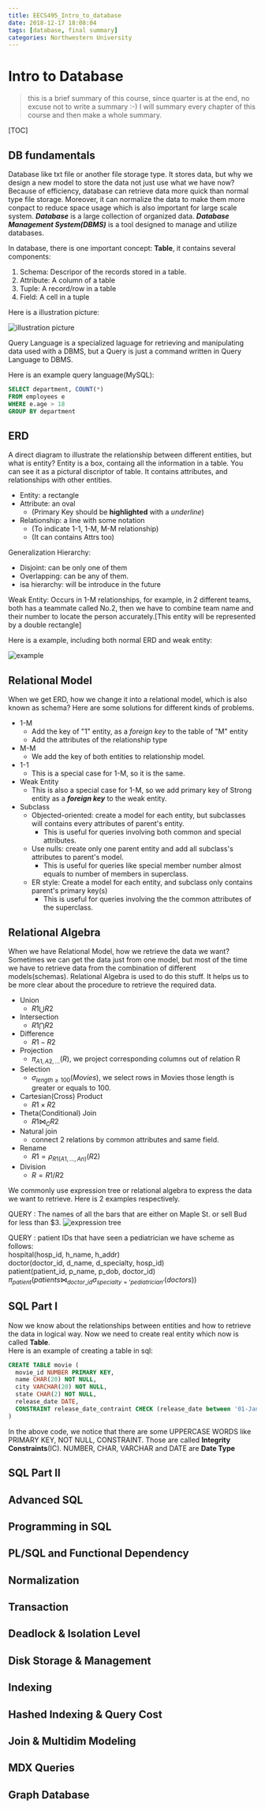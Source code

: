 ```yaml
---
title: EECS495_Intro_to_database
date: 2018-12-17 18:08:04
tags: [database, final summary]
categories: Northwestern University
---
```

# Intro to Database

> this is a brief summary of this course, since quarter is at the end, no excuse not to write a summary :-)
> I will summary every chapter of this course and then make a whole summary. 

<!--more-->

[TOC]



## DB fundamentals
Database like txt file or another file storage type. It stores data, but why we design a new model to store the data not just use what we have now? Because of efficiency, database can retrieve data more quick than normal type file storage. Moreover, it can normalize the data to make them more conpact to reduce space usage which is also important for large scale system.
***Database*** is a large collection of organized data.
***Database Management System(DBMS)*** is a tool designed to manage and utilize databases.

In database, there is one important concept: **Table**, it contains several components: 

1. Schema: Descripor of the records stored in a table.
2. Attribute: A column of a table
3. Tuple: A record/row in a table
4. Field: A cell in a tuple

Here is a illustration picture:

![illustration picture](https://raw.githubusercontent.com/TCoherence/TCoherence.github.io/save/source/_posts/EECS495-Intro-to-database/Screen%20Shot%202018-12-17%20at%206.37.56%20PM.png)

Query Language is a specialized laguage for retrieving and manipulating data used with a DBMS, but a Query is just a command written in Query Language to DBMS.

Here is an example query language(MySQL):
```sql
SELECT department, COUNT(*)
FROM employees e
WHERE e.age > 18
GROUP BY department
```



## ERD
A direct diagram to illustrate the relationship between different entities, but what is entity? Entity is a box, containg all the information in a table. You can see it as a pictural discriptor of table. It contains attributes, and relationships with other entities.
- Entity: a rectangle
- Attribute: an oval
  - (Primary Key should be **highlighted** with a *underline*)  
- Relationship: a line with some notation
  - (To indicate 1-1, 1-M, M-M relationship)
  - (It can contains Attrs too)

Generalization Hierarchy:
- Disjoint: can be only one of them
- Overlapping: can be any of them.
- isa hierarchy: will be introduce in the future

Weak Entity:
Occurs in 1-M relationships, for example, in 2 different teams, both has a teammate called No.2, then we have to combine team name and their number to locate the person accurately.[This entity will be represented by a double rectangle]

Here is a example, including both normal ERD and weak entity:

![example](https://raw.githubusercontent.com/TCoherence/TCoherence.github.io/save/source/_posts/EECS495-Intro-to-database/Screen%20Shot%202018-12-18%20at%2010.52.16%20PM.png)

## Relational Model
When we get ERD, how we change it into a relational model, which is also known as schema? Here are some solutions for different kinds of problems.
- 1-M  
  - Add the key of "1" entity, as a *foreign key* to the table of "M" entity
  - Add the attributes of the relationship type
- M-M
  - We add the key of both entities to relationship model.
- 1-1
  - This is a special case for 1-M, so it is the same.
- Weak Entity
  - This is also a special case for 1-M, so we add primary key of Strong entity as a ***foreign key*** to the weak entity.
- Subclass
  - Objected-oriented: create a model for each entity, but subclasses will contains every attributes of parent's entity.
    - This is useful for queries involving both common and special attributes.
  - Use nulls: create only one parent entity and add all subclass's attributes to parent's model.
    - This is useful for queries like special member number almost equals to number of members in superclass.   
  - ER style: Create a model for each entity, and subclass only contains parent's primary key(s)
    - This is useful for queries involving the the common attributes of the superclass.

## Relational Algebra
When we have Relational Model, how we retrieve the data we want? Sometimes we can get the data just from one model, but most of the time we have to retrieve data from the combination of different models(schemas). Relational Algebra is used to do this stuff. It helps us to be more clear about the procedure to retrieve the required data.
- Union
  - $R1 \bigcup R2$
- Intersection
  - $R1 \bigcap R2$
- Difference
  - $R1 - R2$
- Projection
  - $\pi_{A1,A2, ...}(R)$, we project corresponding columns out of relation R
- Selection
  - $\sigma_{length \geq 100}(Movies)$, we select rows in Movies those length is greater or equals to 100.
- Cartesian(Cross) Product
  - $R1 \times R2$
- Theta(Conditional) Join
  - $R1 \bowtie_{C} R2$
- Natural join
  - connect 2 relations by common attributes and same field.
- Rename
  - $R1 = \rho_{R1(A1, ..., An)}(R2)$
- Division
  - $R = R1 / R2$

We commonly use expression tree or relational algebra to express the data we want to retrieve. Here is 2 examples respectively.

QUERY : The names of all the bars that are either on Maple
St. or sell Bud for less than $3.
![expression tree](https://raw.githubusercontent.com/TCoherence/TCoherence.github.io/save/source/_posts/EECS495-Intro-to-database/Screen%20Shot%202018-12-18%20at%2010.47.03%20PM.png)

QUERY : patient IDs that have seen a pediatrician
we have scheme as follows:  
hospital(hosp_id, h_name, h_addr)  
doctor(doctor_id, d_name, d_specialty, hosp_id)  
patient(patient_id, p_name, p_dob, doctor_id)
$\pi_{patient}(patients \bowtie_{doctor\_id}\sigma_{specialty='pediatrician'}(doctors))$

## SQL Part I
Now we know about the relationships between entities and how to retrieve the data in logical way. Now we need to create real entity which now is called **Table**.  
Here is an example of creating a table in sql:  
```sql
CREATE TABLE movie (
  movie_id NUMBER PRIMARY KEY,
  name CHAR(20) NOT NULL,
  city VARCHAR(20) NOT NULL,
  state CHAR(2) NOT NULL,
  release_date DATE,
  CONSTRAINT release_date_contraint CHECK (release_date between '01-Jan-1980' and '31-Dec-1989')
)
```
In the above code, we notice that there are some UPPERCASE WORDS like PRIMARY KEY, NOT NULL, CONSTRAINT. Those are called **Integrity Constraints**(IC). NUMBER, CHAR, VARCHAR and DATE are **Date Type**
## SQL Part II

## Advanced SQL

## Programming in SQL

## PL/SQL and Functional Dependency

## Normalization

## Transaction

## Deadlock & Isolation Level

## Disk Storage & Management

## Indexing

## Hashed Indexing & Query Cost

## Join & Multidim Modeling

## MDX Queries

## Graph Database

